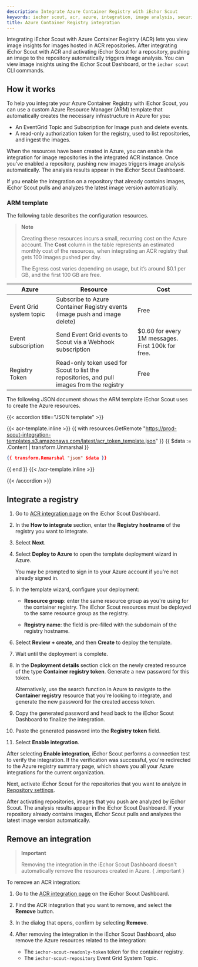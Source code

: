 ```yaml
---
description: Integrate Azure Container Registry with iEchor Scout
keywords: iechor scout, acr, azure, integration, image analysis, security, cves
title: Azure Container Registry integration
---
```


Integrating iEchor Scout with Azure Container Registry (ACR) lets you view
image insights for images hosted in ACR repositories. After integrating iEchor
Scout with ACR and activating iEchor Scout for a repository, pushing an image
to the repository automatically triggers image analysis. You can view image
insights using the iEchor Scout Dashboard, or the `iechor scout` CLI commands.

## How it works

To help you integrate your Azure Container Registry with iEchor Scout, you can
use a custom Azure Resource Manager (ARM) template that automatically creates
the necessary infrastructure in Azure for you:

- An EventGrid Topic and Subscription for Image push and delete events.
- A read-only authorization token for the registry, used to list repositories,
  and ingest the images.

When the resources have been created in Azure, you can enable the integration
for image repositories in the integrated ACR instance. Once you've enabled a
repository, pushing new images triggers image analysis automatically. The
analysis results appear in the iEchor Scout Dashboard.

If you enable the integration on a repository that already contains images,
iEchor Scout pulls and analyzes the latest image version automatically.

### ARM template

The following table describes the configuration resources.

> **Note**
>
> Creating these resources incurs a small, recurring cost on the Azure account.
> The **Cost** column in the table represents an estimated monthly cost of the
> resources, when integrating an ACR registry that gets 100 images pushed per
> day.
>
> The Egress cost varies depending on usage, but it’s around $0.1 per GB, and
> the first 100 GB are free.

| Azure                   | Resource                                                                                   | Cost                                              |
| ----------------------- | ------------------------------------------------------------------------------------------ | ------------------------------------------------- |
| Event Grid system topic | Subscribe to Azure Container Registry events (image push and image delete)                 | Free                                              |
| Event subscription      | Send Event Grid events to Scout via a Webhook subscription                                 | $0.60 for every 1M messages. First 100k for free. |
| Registry Token          | Read-only token used for Scout to list the repositories, and pull images from the registry | Free                                              |

The following JSON document shows the ARM template iEchor Scout uses to create
the Azure resources.

{{< accordion title="JSON template" >}}

{{< acr-template.inline >}}
{{ with resources.GetRemote "https://prod-scout-integration-templates.s3.amazonaws.com/latest/acr_token_template.json" }}
{{ $data := .Content | transform.Unmarshal }}

```json
{{ transform.Remarshal "json" $data }}
```

{{ end }}
{{< /acr-template.inline >}}

{{< /accordion >}}

## Integrate a registry

1. Go to [ACR integration page](https://scout.iechor.com/settings/integrations/azure/) on the
   iEchor Scout Dashboard.
2. In the **How to integrate** section, enter the **Registry hostname** of the
   registry you want to integrate.
3. Select **Next**.
4. Select **Deploy to Azure** to open the template deployment wizard in Azure.

   You may be prompted to sign in to your Azure account if you're not already
   signed in.

5. In the template wizard, configure your deployment:

   - **Resource group**: enter the same resource group as you're using for the
     container registry. The iEchor Scout resources must be deployed to the
     same resource group as the registry.

   - **Registry name**: the field is pre-filled with the subdomain of the
     registry hostname.

6. Select **Review + create**, and then **Create** to deploy the template.

7. Wait until the deployment is complete.
8. In the **Deployment details** section click on the newly created resource
    of the type **Container registry token**. Generate a new password for this token.
    
    Alternatively, use the search function in Azure to navigate to the
    **Container registry** resource that you're looking to integrate, and
    generate the new password for the created access token.

9. Copy the generated password and head back to the iEchor Scout Dashboard to
    finalize the integration.

10. Paste the generated password into the **Registry token** field.
11. Select **Enable integration**.

After selecting **Enable integration**, iEchor Scout performs a connection test
to verify the integration. If the verification was successful, you're
redirected to the Azure registry summary page, which shows you all your Azure
integrations for the current organization.

Next, activate iEchor Scout for the repositories that you want to analyze in
[Repository settings](https://scout.iechor.com/settings/repos/).

After activating repositories, images that you push are analyzed by iEchor
Scout. The analysis results appear in the iEchor Scout Dashboard.
If your repository already contains images, iEchor Scout pulls and analyzes the
latest image version automatically.

## Remove an integration

> **Important**
>
> Removing the integration in the iEchor Scout Dashboard doesn't automatically
> remove the resources created in Azure.
{ .important }

To remove an ACR integration:

1. Go to the [ACR integration page](https://scout.iechor.com/settings/integrations/azure/)
   on the iEchor Scout Dashboard.
2. Find the ACR integration that you want to remove, and select the **Remove**
   button.
3. In the dialog that opens, confirm by selecting **Remove**.
4. After removing the integration in the iEchor Scout Dashboard, also remove
   the Azure resources related to the integration:

   - The `iechor-scout-readonly-token` token for the container registry.
   - The `iechor-scout-repository` Event Grid System Topic.
